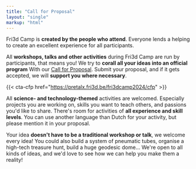 ```yaml
---
title: "Call for Proposal"
layout: "single"
markup: "html"
---
```


<div class="block--centered">

<p>Fri3d Camp is <strong>created by the people who attend</strong>. Everyone lends a helping to create an excellent experience for all participants.</p>

<p>All <strong>workshops, talks and other activities</strong> during Fri3d Camp are run by participants, that means you! We try to <strong>corall all your ideas into an official program</strong> With our <a href="https://pretalx.fri3d.be/fri3dcamp2024/cfp">Call for Proposal</a>. Submit your proposal, and if it gets accepted, we will <strong>support you where necessary</strong>.</p>
</div>

{{< cta-cfp href="https://pretalx.fri3d.be/fri3dcamp2024/cfp" >}}

<div class="block--centered">
<p>All <strong>science- and technology-themed</strong> activities are welcomed. Especially projects you are working on, skills you want to teach others, and passions you'd like to share. There's room for activities of <strong>all experience and skill levels</strong>. You can use another language than Dutch for your activity, but please mention it in your proposal.</p>

<p>Your idea <strong>doesn't have to be a traditional workshop or talk</strong>, we welcome every idea! You could also build a system of pneumatic tubes, organise a high-tech treasure hunt, build a huge geodesic dome... We're open to all kinds of ideas, and we'd love to see how we can help you make them a reality!</p>
</div>
